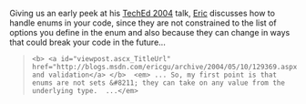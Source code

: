 Giving us an early peek at his [TechEd 2004](http://go.microsoft.com/?LinkID=404299) talk, [Eric](http://blogs.msdn.com/ericgu) discusses how to handle enums in your code, since they are not constrained to the list of options you define in the enum and also because they can change in ways that could break your code in the future...

<blockquote dir="ltr" style="MARGIN-RIGHT: 0px">
  
    <b> <a id="viewpost.ascx_TitleUrl" href="http://blogs.msdn.com/ericgu/archive/2004/05/10/129369.aspx">Enums and validation</a> </b>  <em> ... So, my first point is that enums are not sets &#8211; they can take on any value from the underlying type.  ...</em>
  
</blockquote>